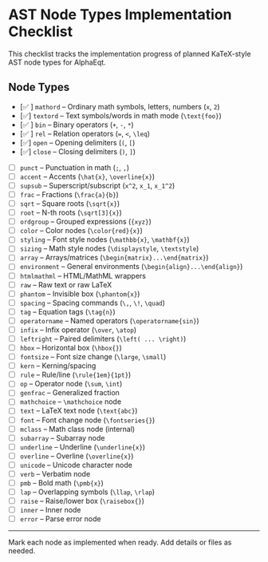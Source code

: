 # AST Node Types Implementation Checklist

This checklist tracks the implementation progress of planned KaTeX-style AST node types for AlphaEqt.

## Node Types

- [✅ ] `mathord` – Ordinary math symbols, letters, numbers (`x`, `2`)
- [✅] `textord` – Text symbols/words in math mode (`\text{foo}`)
- [✅ ] `bin` – Binary operators (`+`, `-`, `*`)
- [✅ ] `rel` – Relation operators (`=`, `<`, `\leq`)
- [✅] `open` – Opening delimiters (`(`, `[`)
- [✅] `close` – Closing delimiters (`)`, `]`)
- [ ] `punct` – Punctuation in math (`;`, `,`)
- [ ] `accent` – Accents (`\hat{x}`, `\overline{x}`)
- [ ] `supsub` – Superscript/subscript (`x^2`, `x_1`, `x_1^2`)
- [ ] `frac` – Fractions (`\frac{a}{b}`)
- [ ] `sqrt` – Square roots (`\sqrt{x}`)
- [ ] `root` – N-th roots (`\sqrt[3]{x}`)
- [ ] `ordgroup` – Grouped expressions (`{xyz}`)
- [ ] `color` – Color nodes (`\color{red}{x}`)
- [ ] `styling` – Font style nodes (`\mathbb{x}`, `\mathbf{x}`)
- [ ] `sizing` – Math style nodes (`\displaystyle`, `\textstyle`)
- [ ] `array` – Arrays/matrices (`\begin{matrix}...\end{matrix}`)
- [ ] `environment` – General environments (`\begin{align}...\end{align}`)
- [ ] `htmlmathml` – HTML/MathML wrappers
- [ ] `raw` – Raw text or raw LaTeX
- [ ] `phantom` – Invisible box (`\phantom{x}`)
- [ ] `spacing` – Spacing commands (`\,`, `\!`, `\quad`)
- [ ] `tag` – Equation tags (`\tag{n}`)
- [ ] `operatorname` – Named operators (`\operatorname{sin}`)
- [ ] `infix` – Infix operator (`\over`, `\atop`)
- [ ] `leftright` – Paired delimiters (`\left( ... \right)`)
- [ ] `hbox` – Horizontal box (`\hbox{}`)
- [ ] `fontsize` – Font size change (`\large`, `\small`)
- [ ] `kern` – Kerning/spacing
- [ ] `rule` – Rule/line (`\rule{1em}{1pt}`)
- [ ] `op` – Operator node (`\sum`, `\int`)
- [ ] `genfrac` – Generalized fraction
- [ ] `mathchoice` – `\mathchoice` node
- [ ] `text` – LaTeX text node (`\text{abc}`)
- [ ] `font` – Font change node (`\fontseries{}`)
- [ ] `mclass` – Math class node (internal)
- [ ] `subarray` – Subarray node
- [ ] `underline` – Underline (`\underline{x}`)
- [ ] `overline` – Overline (`\overline{x}`)
- [ ] `unicode` – Unicode character node
- [ ] `verb` – Verbatim node
- [ ] `pmb` – Bold math (`\pmb{x}`)
- [ ] `lap` – Overlapping symbols (`\llap`, `\rlap`)
- [ ] `raise` – Raise/lower box (`\raisebox{}`)
- [ ] `inner` – Inner node
- [ ] `error` – Parse error node

---

Mark each node as implemented when ready. Add details or files as needed.
